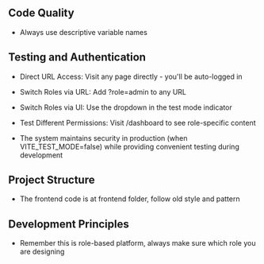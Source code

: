 ## Code Quality

- Always use descriptive variable names

## Testing and Authentication

- Direct URL Access: Visit any page directly - you'll be auto-logged in
- Switch Roles via URL: Add ?role=admin to any URL
- Switch Roles via UI: Use the dropdown in the test mode indicator
- Test Different Permissions: Visit /dashboard to see role-specific content

- The system maintains security in production (when VITE_TEST_MODE=false) while providing convenient testing during development

## Project Structure

- The frontend code is at frontend folder, follow old style and pattern

## Development Principles

- Remember this is role-based platform, always make sure which role you are designing